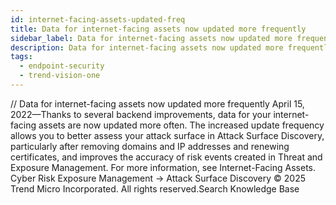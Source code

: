 ```yaml
---
id: internet-facing-assets-updated-freq
title: Data for internet-facing assets now updated more frequently
sidebar_label: Data for internet-facing assets now updated more frequently
description: Data for internet-facing assets now updated more frequently
tags:
  - endpoint-security
  - trend-vision-one
---
```


/*<![CDATA[*/ $('#title').html($('meta[name=map-description]').attr('content')); /*]]>*/ Data for internet-facing assets now updated more frequently April 15, 2022—Thanks to several backend improvements, data for your internet-facing assets are now updated more often. The increased update frequency allows you to better assess your attack surface in Attack Surface Discovery, particularly after removing domains and IP addresses and renewing certificates, and improves the accuracy of risk events created in Threat and Exposure Management. For more information, see Internet-Facing Assets. Cyber Risk Exposure Management → Attack Surface Discovery © 2025 Trend Micro Incorporated. All rights reserved.Search Knowledge Base